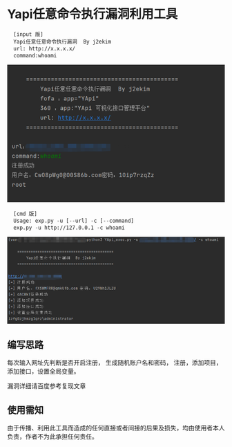 # Yapi任意命令执行漏洞利用工具
      [input 版]
      Yapi任意任意命令执行漏洞  By j2ekim
      url: http://x.x.x.x/
      command:whoami
      
![image](./img1.png)

      [cmd 版]
      Usage: exp.py -u [--url] -c [--command] 
      exp.py -u http://127.0.0.1 -c whoami
![image](./img2.png)

## 编写思路
   每次输入网址先判断是否开启注册，
   生成随机账户名和密码，
   注册，添加项目，添加接口，设置全局变量。
   
   漏洞详细请百度参考复现文章


## 使用需知
由于传播、利用此工具而造成的任何直接或者间接的后果及损失，均由使用者本人负责，作者不为此承担任何责任。
